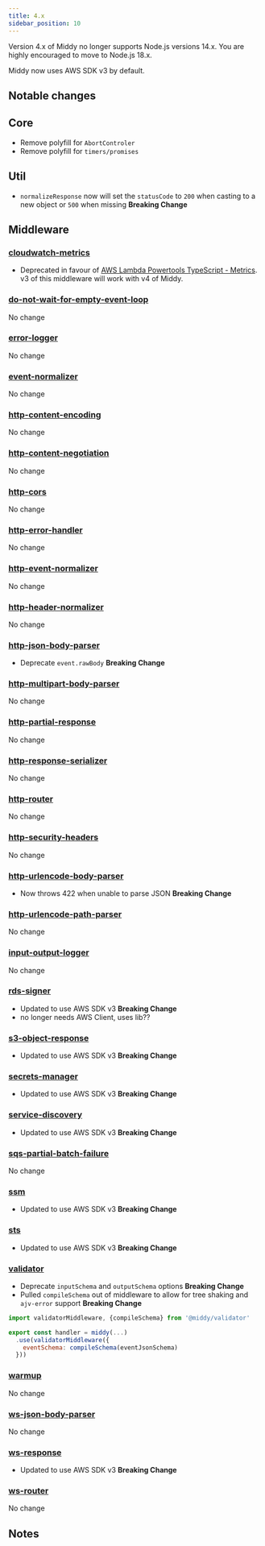 ```yaml
---
title: 4.x
sidebar_position: 10
---
```


Version 4.x of Middy no longer supports Node.js versions 14.x. You are highly encouraged to move to Node.js 18.x.

Middy now uses AWS SDK v3 by default.

## Notable changes

## Core
- Remove polyfill for `AbortControler`
- Remove polyfill for `timers/promises`

## Util
- `normalizeResponse` now will set the `statusCode` to `200` when casting to a new object or `500` when missing **Breaking Change**

## Middleware

### [cloudwatch-metrics](/docs/middlewares/cloudwatch-metrics)
- Deprecated in favour of [AWS Lambda Powertools TypeScript - Metrics](https://awslabs.github.io/aws-lambda-powertools-typescript/latest/core/metrics/#middy-middleware). v3 of this middleware will work with v4 of Middy.

### [do-not-wait-for-empty-event-loop](/docs/middlewares/do-not-wait-for-empty-event-loop)
No change

### [error-logger](/docs/middlewares/error-logger)
No change

### [event-normalizer](/docs/middlewares/event-normalizer)
No change

### [http-content-encoding](/docs/middlewares/http-content-encoding)
No change

### [http-content-negotiation](/docs/middlewares/http-content-negotiation)
No change

### [http-cors](/docs/middlewares/http-cors)
No change

### [http-error-handler](/docs/middlewares/http-error-handler)
No change

### [http-event-normalizer](/docs/middlewares/http-event-normalizer)
No change

### [http-header-normalizer](/docs/middlewares/http-header-normalizer)
No change

### [http-json-body-parser](/docs/middlewares/http-json-body-parser)
- Deprecate `event.rawBody` **Breaking Change**

### [http-multipart-body-parser](/docs/middlewares/http-multipart-body-parser)
No change

### [http-partial-response](/docs/middlewares/http-partial-response)
No change

### [http-response-serializer](/docs/middlewares/http-response-serializer)
No change

### [http-router](/docs/routers/http-router)
No change

### [http-security-headers](/docs/middlewares/http-security-headers)
No change

### [http-urlencode-body-parser](/docs/middlewares/http-urlencode-body-parser)
- Now throws 422 when unable to parse JSON **Breaking Change**

### [http-urlencode-path-parser](/docs/middlewares/http-urlencode-path-parser)
No change

### [input-output-logger](/docs/middlewares/input-output-logger)
No change

### [rds-signer](/docs/middlewares/rds-signer)
- Updated to use AWS SDK v3 **Breaking Change**
- no longer needs AWS Client, uses lib??

### [s3-object-response](/docs/middlewares/s3-object-response)
- Updated to use AWS SDK v3 **Breaking Change**

### [secrets-manager](/docs/middlewares/secrets-manager)
- Updated to use AWS SDK v3 **Breaking Change**

### [service-discovery](/docs/middlewares/service-discovery)
- Updated to use AWS SDK v3 **Breaking Change**

### [sqs-partial-batch-failure](/docs/middlewares/sqs-partial-batch-failure)
No change

### [ssm](/docs/middlewares/ssm)
- Updated to use AWS SDK v3 **Breaking Change**

### [sts](/docs/middlewares/sts)
- Updated to use AWS SDK v3 **Breaking Change**

### [validator](/docs/middlewares/validator)
- Deprecate `inputSchema` and `outputSchema` options **Breaking Change**
- Pulled `compileSchema` out of middleware to allow for tree shaking and `ajv-error` support **Breaking Change**

```javascript
import validatorMiddleware, {compileSchema} from '@middy/validator'

export const handler = middy(...)
  .use(validatorMiddleware({
    eventSchema: compileSchema(eventJsonSchema)
  }))
```

### [warmup](/docs/middlewares/warmup)
No change

### [ws-json-body-parser](/docs/middlewares/ws-json-body-parser)
No change

### [ws-response](/docs/middlewares/ws-response)
- Updated to use AWS SDK v3 **Breaking Change**

### [ws-router](/docs/routers/ws-router)
No change

## Notes

